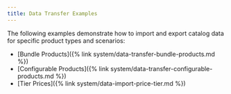 ```yaml
---
title: Data Transfer Examples
---
```


The following examples demonstrate how to import and export catalog data for specific product types and scenarios:

-  [Bundle Products]({% link system/data-transfer-bundle-products.md %})
-  [Configurable Products]({% link system/data-transfer-configurable-products.md %})
-  [Tier Prices]({% link system/data-import-price-tier.md %})